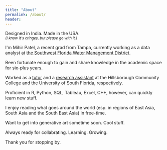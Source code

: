 ```yaml
---
title: "About"
permalink: /about/
header:
---
```

Designed in India. Made in the USA.\
<sup>*(I know it's cringey, but please go with it.)*</sup>

I'm Mihir Patel, a recent grad from Tampa, currently working as a data analyst at [the Southwest Florida Water Management District](https://www.swfwmd.state.fl.us/). 

Been fortunate enough to gain and share knowledge in the academic space for six-plus years.

Worked as a [tutor](https://www.hccfl.edu/support-services/academic-success-centers) and a [research assistant](https://lonihagen.wordpress.com/) at the Hillsborough Community College and the University of South Florida, respectively.

Proficient in R, Python, SQL, Tableau, Excel, C++, however, can quickly learn new stuff.

I enjoy reading what goes around the world (esp. in regions of East Asia, South Asia and the South East Asia) in free-time. 

Want to get into generative art sometime soon. Cool stuff.

Always ready for collabrating. Learning. Growing. 

Thank you for stopping by.

